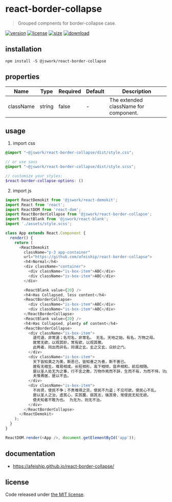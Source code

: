 # react-border-collapse
> Grouped compnents for border-collapse case.

[![version][version-image]][version-url]
[![license][license-image]][license-url]
[![size][size-image]][size-url]
[![download][download-image]][download-url]

## installation
```shell
npm install -S @jswork/react-border-collapse
```

## properties
| Name      | Type   | Required | Default | Description                           |
| --------- | ------ | -------- | ------- | ------------------------------------- |
| className | string | false    | -       | The extended className for component. |


## usage
1. import css
  ```scss
  @import "~@jswork/react-border-collapse/dist/style.css";

  // or use sass
  @import "~@jswork/react-border-collapse/dist/style.scss";

  // customize your styles:
  $react-border-collapse-options: ()
  ```
2. import js
  ```js
  import ReactDemokit from '@jswork/react-demokit';
  import React from 'react';
  import ReactDOM from 'react-dom';
  import ReactBorderCollapse from '@jswork/react-border-collapse';
  import ReactBlank from '@jswork/react-blank';
  import './assets/style.scss';

  class App extends React.Component {
    render() {
      return (
        <ReactDemokit
          className="p-3 app-container"
          url="https://github.com/afeiship/react-border-collapse">
          <h4>Normal</h4>
          <div className="container">
            <div className="is-box-item">ABC</div>
            <div className="is-box-item">ABC</div>
          </div>

          <ReactBlank value={20} />
          <h4>Has Collapsed, less content</h4>
          <ReactBorderCollapse>
            <div className="is-box-item">ABC</div>
            <div className="is-box-item">ABC</div>
          </ReactBorderCollapse>
          <ReactBlank value={20} />
          <h4>Has Collapsed, plenty of content</h4>
          <ReactBorderCollapse>
            <div className="is-box-item">
              道可道，非常道；名可名，非常名。 无名，天地之始，有名，万物之母。
              故常无欲，以观其妙，常有欲，以观其徼。
              此两者，同出而异名，同谓之玄，玄之又玄，众妙之门。
            </div>
            <div className="is-box-item">
              天下皆知美之为美，斯恶已，皆知善之为善，斯不善已。
              故有无相生，难易相成，长短相形，高下相倾，音声相和，前后相随。
              是以圣人处无为之事，行不言之教，万物作焉而不辞，生而不有，为而不恃，功成而弗居。
              夫惟弗居，是以不去。
            </div>
            <div className="is-box-item">
              不尚贤，使民不争；不贵难得之货，使民不为盗；不见可欲，使民心不乱。
              是以圣人之治，虚其心，实其腹，弱其志，强其骨，常使民无知无欲。
              使夫知者不敢为也。 为无为，则无不治。
            </div>
          </ReactBorderCollapse>
        </ReactDemokit>
      );
    }
  }

  ReactDOM.render(<App />, document.getElementById('app'));

  ```

## documentation
- https://afeiship.github.io/react-border-collapse/


## license
Code released under [the MIT license](https://github.com/afeiship/react-border-collapse/blob/master/LICENSE.txt).

[version-image]: https://img.shields.io/npm/v/@jswork/react-border-collapse
[version-url]: https://npmjs.org/package/@jswork/react-border-collapse

[license-image]: https://img.shields.io/npm/l/@jswork/react-border-collapse
[license-url]: https://github.com/afeiship/react-border-collapse/blob/master/LICENSE.txt

[size-image]: https://img.shields.io/bundlephobia/minzip/@jswork/react-border-collapse
[size-url]: https://github.com/afeiship/react-border-collapse/blob/master/dist/react-border-collapse.min.js

[download-image]: https://img.shields.io/npm/dm/@jswork/react-border-collapse
[download-url]: https://www.npmjs.com/package/@jswork/react-border-collapse
